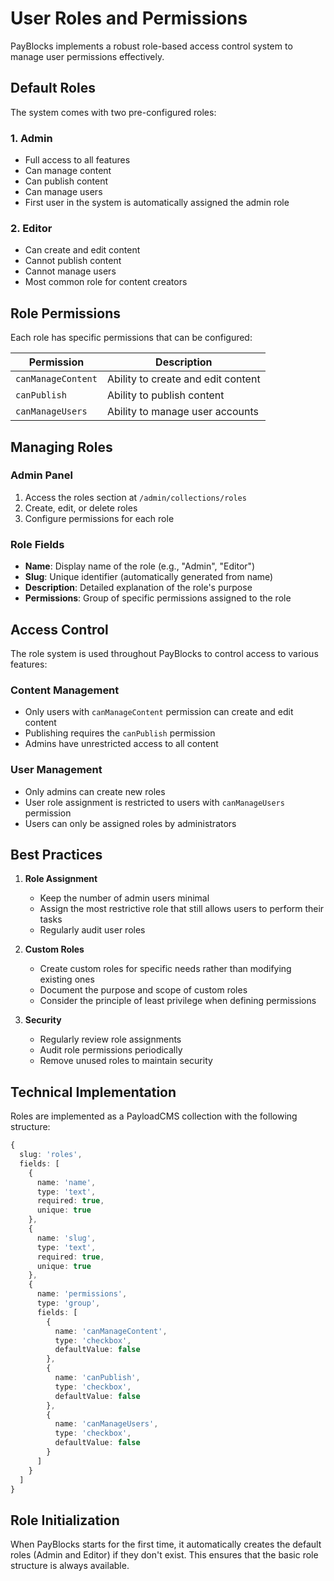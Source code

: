 # User Roles and Permissions

PayBlocks implements a robust role-based access control system to manage user permissions effectively.

## Default Roles

The system comes with two pre-configured roles:

### 1. Admin
- Full access to all features
- Can manage content
- Can publish content
- Can manage users
- First user in the system is automatically assigned the admin role

### 2. Editor
- Can create and edit content
- Cannot publish content
- Cannot manage users
- Most common role for content creators

## Role Permissions

Each role has specific permissions that can be configured:

| Permission | Description |
|------------|-------------|
| `canManageContent` | Ability to create and edit content |
| `canPublish` | Ability to publish content |
| `canManageUsers` | Ability to manage user accounts |

## Managing Roles

### Admin Panel

1. Access the roles section at `/admin/collections/roles`
2. Create, edit, or delete roles
3. Configure permissions for each role

### Role Fields

- **Name**: Display name of the role (e.g., "Admin", "Editor")
- **Slug**: Unique identifier (automatically generated from name)
- **Description**: Detailed explanation of the role's purpose
- **Permissions**: Group of specific permissions assigned to the role

## Access Control

The role system is used throughout PayBlocks to control access to various features:

### Content Management
- Only users with `canManageContent` permission can create and edit content
- Publishing requires the `canPublish` permission
- Admins have unrestricted access to all content

### User Management
- Only admins can create new roles
- User role assignment is restricted to users with `canManageUsers` permission
- Users can only be assigned roles by administrators

## Best Practices

1. **Role Assignment**
   - Keep the number of admin users minimal
   - Assign the most restrictive role that still allows users to perform their tasks
   - Regularly audit user roles

2. **Custom Roles**
   - Create custom roles for specific needs rather than modifying existing ones
   - Document the purpose and scope of custom roles
   - Consider the principle of least privilege when defining permissions

3. **Security**
   - Regularly review role assignments
   - Audit role permissions periodically
   - Remove unused roles to maintain security

## Technical Implementation

Roles are implemented as a PayloadCMS collection with the following structure:

```typescript
{
  slug: 'roles',
  fields: [
    {
      name: 'name',
      type: 'text',
      required: true,
      unique: true
    },
    {
      name: 'slug',
      type: 'text',
      required: true,
      unique: true
    },
    {
      name: 'permissions',
      type: 'group',
      fields: [
        {
          name: 'canManageContent',
          type: 'checkbox',
          defaultValue: false
        },
        {
          name: 'canPublish',
          type: 'checkbox',
          defaultValue: false
        },
        {
          name: 'canManageUsers',
          type: 'checkbox',
          defaultValue: false
        }
      ]
    }
  ]
}
```

## Role Initialization

When PayBlocks starts for the first time, it automatically creates the default roles (Admin and Editor) if they don't exist. This ensures that the basic role structure is always available.
